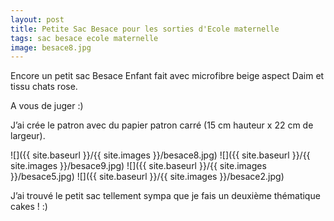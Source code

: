 ```yaml
---
layout: post
title: Petite Sac Besace pour les sorties d'Ecole maternelle
tags: sac besace ecole maternelle
image: besace8.jpg
---
```

Encore un petit sac Besace Enfant fait avec microfibre beige aspect Daim et tissu chats rose.

A vous de juger :)

J’ai crée le patron avec du papier patron carré (15 cm hauteur x 22 cm de largeur).

![]({{ site.baseurl }}/{{ site.images }}/besace8.jpg)
![]({{ site.baseurl }}/{{ site.images }}/besace9.jpg)
![]({{ site.baseurl }}/{{ site.images }}/besace5.jpg)
![]({{ site.baseurl }}/{{ site.images }}/besace2.jpg)

J’ai trouvé le petit sac tellement sympa que je fais un deuxième thématique cakes ! :)